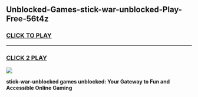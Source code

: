
## Unblocked-Games-stick-war-unblocked-Play-Free-56t4z
<h3>
<a href="https://premium76.site?title=stick-war-unblocked&ref=18A1">CLICK TO PLAY</a></h3>
<hr>

<h3>
<a href="https://premium76.site?title=stick-war-unblocked&ref=18A1">CLICK 2 PLAY</a>
  
</h3>

<a href="https://premium76.site?title=stick-war-unblocked&ref=18A1"><img src="https://clearcache.store/games.png"></a>


**stick-war-unblocked games unblocked: Your Gateway to Fun and Accessible Online Gaming**
